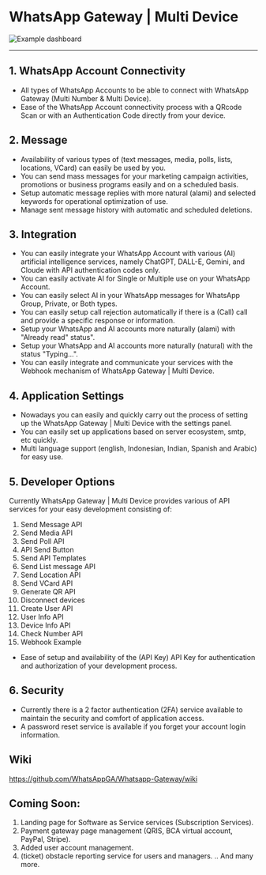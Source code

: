 # WhatsApp Gateway | Multi Device

![Example dashboard](https://i.imgur.com/KvHOJQc.png)

----------

## 1. WhatsApp Account Connectivity

- All types of WhatsApp Accounts to be able to connect with WhatsApp Gateway (Multi Number & Multi Device).
- Ease of the WhatsApp Account connectivity process with a QRcode Scan or with an Authentication Code directly from your device.

## 2. Message

- Availability of various types of (text messages, media, polls, lists, locations, VCard) can easily be used by you.
- You can send mass messages for your marketing campaign activities, promotions or business programs easily and on a scheduled basis.
- Setup automatic message replies with more natural (alami) and selected keywords for operational optimization of use.
- Manage sent message history with automatic and scheduled deletions.

## 3. Integration

- You can easily integrate your WhatsApp Account with various (AI) artificial intelligence services, namely ChatGPT, DALL-E, Gemini, and Cloude with API authentication codes only.
- You can easily activate AI for Single or Multiple use on your WhatsApp Account.
- You can easily select AI in your WhatsApp messages for WhatsApp Group, Private, or Both types.
- You can easily setup call rejection automatically if there is a (Call) call and provide a specific response or information.
- Setup your WhatsApp and AI accounts more naturally (alami) with "Already read" status".
- Setup your WhatsApp and AI accounts more naturally (natural) with the status "Typing...".
- You can easily integrate and communicate your services with the Webhook mechanism of WhatsApp Gateway | Multi Device.

## 4. Application Settings

- Nowadays you can easily and quickly carry out the process of setting up the WhatsApp Gateway | Multi Device with the settings panel.
- You can easily set up applications based on server ecosystem, smtp, etc quickly.
- Multi language support (english, Indonesian, Indian, Spanish and Arabic) for easy use.

## 5. Developer Options

Currently WhatsApp Gateway | Multi Device provides various of API services for your easy development consisting of:
1. Send Message API
2. Send Media API
3. Send Poll API
4. API Send Button
5. Send API Templates
6. Send List message API
7. Send Location API
8. Send VCard API
9. Generate QR API
10. Disconnect devices
11. Create User API
12. User Info API
13. Device Info API
14. Check Number API
15. Webhook Example

- Ease of setup and availability of the (API Key) API Key for authentication and authorization of your development process.

## 6. Security

- Currently there is a 2 factor authentication (2FA) service available to maintain the security and comfort of application access.
- A password reset service is available if you forget your account login information.

## Wiki
https://github.com/WhatsAppGA/Whatsapp-Gateway/wiki

## Coming Soon:

1. Landing page for Software as Service services (Subscription Services).
2. Payment gateway page management (QRIS, BCA virtual account, PayPal, Stripe).
3. Added user account management.
4. (ticket) obstacle reporting service for users and managers.
.. And many more. 
